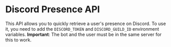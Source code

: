 # Discord Presence API

This API allows you to quickly retrieve a user's presence on Discord. To use it, you need to add the `DISCORD_TOKEN` and `DISCORD_GUILD_ID` environment variables. **Important**: The bot and the user must be in the same server for this to work.